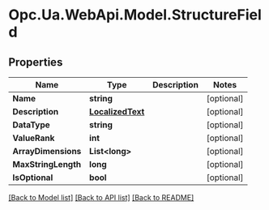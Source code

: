 # Opc.Ua.WebApi.Model.StructureField

## Properties

Name | Type | Description | Notes
------------ | ------------- | ------------- | -------------
**Name** | **string** |  | [optional] 
**Description** | [**LocalizedText**](LocalizedText.md) |  | [optional] 
**DataType** | **string** |  | [optional] 
**ValueRank** | **int** |  | [optional] 
**ArrayDimensions** | **List&lt;long&gt;** |  | [optional] 
**MaxStringLength** | **long** |  | [optional] 
**IsOptional** | **bool** |  | [optional] 

[[Back to Model list]](../README.md#documentation-for-models) [[Back to API list]](../README.md#documentation-for-api-endpoints) [[Back to README]](../README.md)

